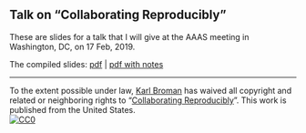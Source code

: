 ## Talk on &ldquo;Collaborating Reproducibly&rdquo;

These are slides for a talk that I will give at the AAAS meeting in
Washington, DC, on 17 Feb, 2019.


The compiled slides:
[pdf](https://www.biostat.wisc.edu/~kbroman/presentations/rrcollab.pdf) |
[pdf with notes](https://www.biostat.wisc.edu/~kbroman/presentations/rrcollab_withnotes.pdf)

---

To the extent possible under law,
[Karl Broman](http://github.com/kbroman) has waived all copyright and
related or neighboring rights to
&ldquo;[Collaborating Reproducibly](https://github.com/kbroman/Talk_AAAS2019)&rdquo;.
This work is published from the United States.
<br/>
[![CC0](http://i.creativecommons.org/p/zero/1.0/88x31.png)](http://creativecommons.org/publicdomain/zero/1.0/)
